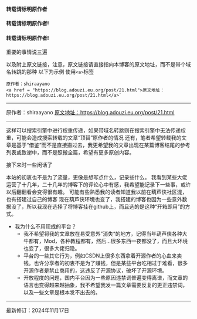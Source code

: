 #### 转载请标明原作者
#### 转载请标明原作者!
#### 转载请标明原作者!
重要的事情说三遍


以及附上原文链接，注意，原文链接请直接指向本博客的原文地址，而不是带个域名转跳的那种
以下为示例 使用```<a>```标签

```
原作者：shiraayano
<a href = "https://blog.adouzi.eu.org/post/21.html">原文地址：https://blog.adouzi.eu.org/post/21.html</a>`
```
---

原作者：shiraayano
<a href = "https://blog.adouzi.eu.org/post/21.html">原文地址：https://blog.adouzi.eu.org/post/21.html</a>

---

这样可以搜索引擎中进行权重传递，如果带域名转跳则在搜索引擎中无法传递权重，可能会造成搜索转载的文章“顶替”原作者的情况
还有，笔者希望转载我的文章是基于“借鉴”而不是直接搬过去，我更希望我的文章出现在某篇博客结尾的参考列表或致谢中，而不是照搬全篇，希望有更多原创内容。

接下来时一些闲话了


本站的初衷也不是为了流量，更像是想写点什么，记录些什么。
我看到某些大佬运营了十几年，二十几年的博客下的评论心中有感，我希望能记录下一些事，或许以后翻翻看会变得很有趣。
可能有些熟悉我的读者知道我以前在葫芦侠社区混，也有搭建过自己的博客
现在葫芦侠环境也变了，我搭建的博客也因为一些意外数据没了，所以我现在选择了将博客挂在github上，而且选的是这种“开箱即用”的方式。

* 我为什么不用现成的平台？
  * 我不希望将我的文章放在易受意外”消失“的地方，记得当年葫芦侠各种大牛都有，Mod，各种教程都有，然后...很多东西一夜都没了，而且大环境也变了，很多大佬归隐。
  * 平台的一些其它行为，例如CSDN上很多东西拿着开源作者的心血来卖钱。也许分享者的初衷不是为了赚钱，但是某些平台吃相过于难看，很多开源作者是禁止商用的，这违反了开源协议，破坏了开源环境。
  * 开放程度的问题，国内平台因为一些原因违禁词普遍变得离谱，而文章的语言也变得越来越抽象，我不希望我发一篇文章需要反复的更正违禁词，以及一些文章是根本发不出去的。

---
最新修订：2024年11月17日